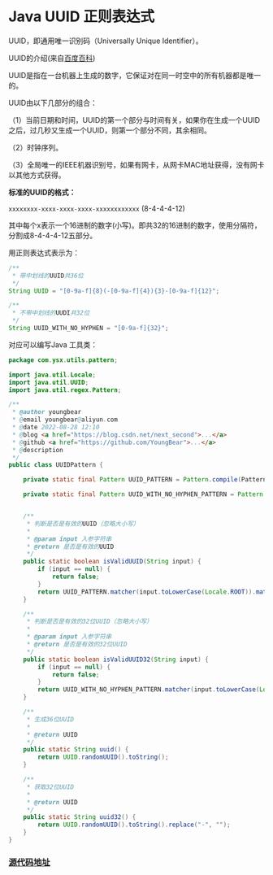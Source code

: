 # Java UUID 正则表达式

UUID，即通用唯一识别码（Universally Unique Identifier）。

UUID的介绍(来自[百度百科](<https://baike.baidu.com/item/UUID/5921266?fr=aladdin>))

UUID是指在一台机器上生成的数字，它保证对在同一时空中的所有机器都是唯一的。

UUID由以下几部分的组合：

（1）当前日期和时间，UUID的第一个部分与时间有关，如果你在生成一个UUID之后，过几秒又生成一个UUID，则第一个部分不同，其余相同。

（2）时钟序列。

（3）全局唯一的IEEE机器识别号，如果有网卡，从网卡MAC地址获得，没有网卡以其他方式获得。

**标准的UUID的格式：**

`xxxxxxxx-xxxx-xxxx-xxxx-xxxxxxxxxxxx` (8-4-4-4-12)

其中每个x表示一个16进制的数字(小写)。即共32的16进制的数字，使用分隔符，分割成8-4-4-4-12五部分。

用正则表达式表示为：

```java
/**
 * 带中划线的UUID共36位
 */
String UUID = "[0-9a-f]{8}(-[0-9a-f]{4}){3}-[0-9a-f]{12}";

/**
 * 不带中划线的UUDI共32位
 */
String UUID_WITH_NO_HYPHEN = "[0-9a-f]{32}";
```

对应可以编写Java 工具类：

```java
package com.ysx.utils.pattern;

import java.util.Locale;
import java.util.UUID;
import java.util.regex.Pattern;

/**
 * @author youngbear
 * @email youngbear@aliyun.com
 * @date 2022-08-28 12:10
 * @blog <a href="https://blog.csdn.net/next_second">...</a>
 * @github <a href="https://github.com/YoungBear">...</a>
 * @description
 */
public class UUIDPattern {

    private static final Pattern UUID_PATTERN = Pattern.compile(PatternConstant.UUID);

    private static final Pattern UUID_WITH_NO_HYPHEN_PATTERN = Pattern.compile(PatternConstant.UUID_WITH_NO_HYPHEN);


    /**
     * 判断是否是有效的UUID（忽略大小写）
     *
     * @param input 入参字符串
     * @return 是否是有效的UUID
     */
    public static boolean isValidUUID(String input) {
        if (input == null) {
            return false;
        }
        return UUID_PATTERN.matcher(input.toLowerCase(Locale.ROOT)).matches();
    }

    /**
     * 判断是否是有效的32位UUID（忽略大小写）
     *
     * @param input 入参字符串
     * @return 是否是有效的32位UUID
     */
    public static boolean isValidUUID32(String input) {
        if (input == null) {
            return false;
        }
        return UUID_WITH_NO_HYPHEN_PATTERN.matcher(input.toLowerCase(Locale.ROOT)).matches();
    }

    /**
     * 生成36位UUID
     *
     * @return UUID
     */
    public static String uuid() {
        return UUID.randomUUID().toString();
    }

    /**
     * 获取32位UUID
     *
     * @return UUID
     */
    public static String uuid32() {
        return UUID.randomUUID().toString().replace("-", "");
    }
}
```



### [源代码地址](https://github.com/YoungBear/JavaUtils)

